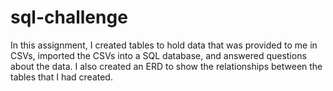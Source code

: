 # sql-challenge
In this assignment, I created tables to hold data that was provided to me in CSVs, imported the CSVs into a SQL database, and answered questions about the data. I also created an ERD to show the relationships between the tables that I had created.
